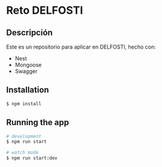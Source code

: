 # Reto DELFOSTI
## Descripción

Este es un repositorio para aplicar en DELFOSTI, hecho con: 
- Nest
- Mongoose
- Swagger

## Installation

```bash
$ npm install
```

## Running the app

```bash
# development
$ npm run start

# watch mode
$ npm run start:dev
```
